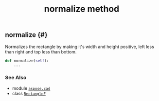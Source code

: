 ﻿---
title: normalize method
second_title: Aspose.CAD for Python via .NET API References
description: 
type: docs
weight: 80
url: /aspose.cad/rectanglef/normalize/
is_root: false
---

## normalize {#}

Normalizes the rectangle by making it's width and height positive, left less than right and top less than bottom.



```python
def normalize(self):
    ...
```





### See Also
* module [`aspose.cad`](../../)
* class [`RectangleF`](/cad/python-net/aspose.cad/rectanglef)
